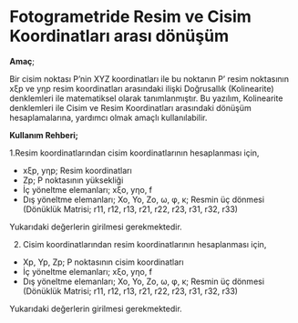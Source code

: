 # Fotogrametride Resim ve Cisim Koordinatları arası dönüşüm

**Amaç**;

Bir cisim noktası P’nin XYZ koordinatları ile bu noktanın P’ resim noktasının xξp ve yηp resim koordinatları arasındaki ilişki Doğrusallık (Kolinearite) denklemleri ile matematiksel olarak tanımlanmıştır.   Bu yazılım, Kolinearite denklemleri ile Cisim ve Resim Koordinatları arasındaki dönüşüm hesaplamalarına, yardımcı olmak amaçlı kullanılabilir.

**Kullanım Rehberi;**

1.Resim koordinatlarından cisim koordinatlarının hesaplanması için,

+ xξp, yηp; Resim koordinatları
+ Zp; P noktasının yüksekliği
+ İç yöneltme elemanları; xξo, yηo, f
+ Dış yöneltme elemanları; Xo, Yo, Zo, ω, φ, κ; Resmin üç dönmesi (Dönüklük Matrisi; r11, r12, r13, r21, r22, r23, r31, r32, r33)

Yukarıdaki değerlerin girilmesi gerekmektedir.

2. Cisim koordinatlarından resim koordinatlarının hesaplanması için,

+ Xp, Yp, Zp; P noktasının cisim koordinatları
+ İç yöneltme elemanları; xξo, yηo, f
+ Dış yöneltme elemanları; Xo, Yo, Zo, ω, φ, κ; Resmin üç dönmesi (Dönüklük Matrisi; r11, r12, r13, r21, r22, r23, r31, r32, r33)

Yukarıdaki değerlerin girilmesi gerekmektedir. 
